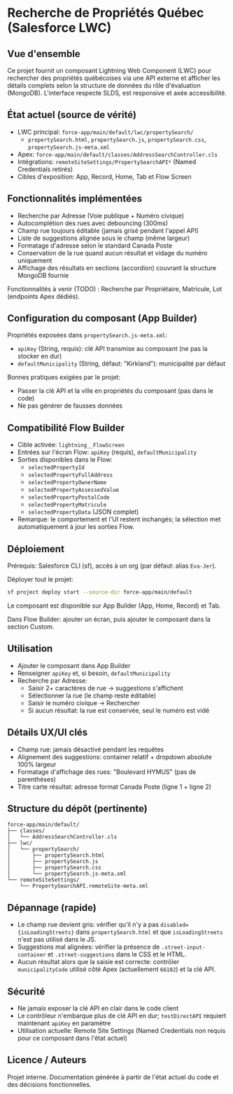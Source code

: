 # Recherche de Propriétés Québec (Salesforce LWC)

## Vue d'ensemble

Ce projet fournit un composant Lightning Web Component (LWC) pour rechercher des propriétés québécoises via une API externe et afficher les détails complets selon la structure de données du rôle d'évaluation (MongoDB). L'interface respecte SLDS, est responsive et axée accessibilité.

## État actuel (source de vérité)

- LWC principal: `force-app/main/default/lwc/propertySearch/`
  - `propertySearch.html`, `propertySearch.js`, `propertySearch.css`, `propertySearch.js-meta.xml`
- Apex: `force-app/main/default/classes/AddressSearchController.cls`
- Intégrations: `remoteSiteSettings/PropertySearchAPI*` (Named Credentials retirés)
- Cibles d'exposition: App, Record, Home, Tab et Flow Screen

## Fonctionnalités implémentées

- Recherche par Adresse (Voie publique + Numéro civique)
- Autocomplétion des rues avec debouncing (300ms)
- Champ rue toujours éditable (jamais grisé pendant l'appel API)
- Liste de suggestions alignée sous le champ (même largeur)
- Formatage d'adresse selon le standard Canada Poste
- Conservation de la rue quand aucun résultat et vidage du numéro uniquement
- Affichage des résultats en sections (accordion) couvrant la structure MongoDB fournie

Fonctionnalités à venir (TODO) : Recherche par Propriétaire, Matricule, Lot (endpoints Apex dédiés).

## Configuration du composant (App Builder)

Propriétés exposées dans `propertySearch.js-meta.xml`:
- `apiKey` (String, requis): clé API transmise au composant (ne pas la stocker en dur)
- `defaultMunicipality` (String, défaut: "Kirkland"): municipalité par défaut

Bonnes pratiques exigées par le projet:
- Passer la clé API et la ville en propriétés du composant (pas dans le code)
- Ne pas générer de fausses données

## Compatibilité Flow Builder

- Cible activée: `lightning__FlowScreen`
- Entrées sur l'écran Flow: `apiKey` (requis), `defaultMunicipality`
- Sorties disponibles dans le Flow:
  - `selectedPropertyId`
  - `selectedPropertyFullAddress`
  - `selectedPropertyOwnerName`
  - `selectedPropertyAssessedValue`
  - `selectedPropertyPostalCode`
  - `selectedPropertyMatricule`
  - `selectedPropertyData` (JSON complet)
- Remarque: le comportement et l'UI restent inchangés; la sélection met automatiquement à jour les sorties Flow.

## Déploiement

 Prérequis: Salesforce CLI (sf), accès à un org (par défaut: alias `Eva-Jer`).

Déployer tout le projet:

```bash
sf project deploy start --source-dir force-app/main/default
```

 Le composant est disponible sur App Builder (App, Home, Record) et Tab.
 
 Dans Flow Builder: ajouter un écran, puis ajouter le composant dans la section Custom.

## Utilisation

- Ajouter le composant dans App Builder
- Renseigner `apiKey` et, si besoin, `defaultMunicipality`
- Recherche par Adresse:
  - Saisir 2+ caractères de rue → suggestions s'affichent
  - Sélectionner la rue (le champ reste éditable)
  - Saisir le numéro civique → Rechercher
  - Si aucun résultat: la rue est conservée, seul le numéro est vidé

## Détails UX/UI clés

- Champ rue: jamais désactivé pendant les requêtes
- Alignement des suggestions: container relatif + dropdown absolute 100% largeur
- Formatage d'affichage des rues: "Boulevard HYMUS" (pas de parenthèses)
- Titre carte résultat: adresse format Canada Poste (ligne 1 + ligne 2)

## Structure du dépôt (pertinente)

```
force-app/main/default/
├── classes/
│   └── AddressSearchController.cls
├── lwc/
│   └── propertySearch/
│       ├── propertySearch.html
│       ├── propertySearch.js
│       ├── propertySearch.css
│       └── propertySearch.js-meta.xml
└── remoteSiteSettings/
    └── PropertySearchAPI.remoteSite-meta.xml
```

## Dépannage (rapide)

- Le champ rue devient gris: vérifier qu'il n'y a pas `disabled={isLoadingStreets}` dans `propertySearch.html` et que `isLoadingStreets` n'est pas utilisé dans le JS.
- Suggestions mal alignées: vérifier la présence de `.street-input-container` et `.street-suggestions` dans le CSS et le HTML.
- Aucun résultat alors que la saisie est correcte: contrôler `municipalityCode` utilisé côté Apex (actuellement `66102`) et la clé API.

## Sécurité

- Ne jamais exposer la clé API en clair dans le code client
 - Le contrôleur n'embarque plus de clé API en dur; `testDirectAPI` requiert maintenant `apiKey` en paramètre
 - Utilisation actuelle: Remote Site Settings (Named Credentials non requis pour ce composant dans l'état actuel)

## Licence / Auteurs

Projet interne. Documentation générée à partir de l'état actuel du code et des décisions fonctionnelles.
